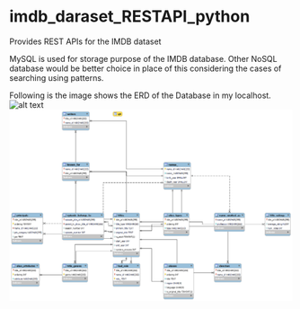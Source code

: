 # imdb_daraset_RESTAPI_python
Provides REST APIs for the IMDB dataset

MySQL is used for storage purpose of the IMDB database. Other NoSQL database would be better choice in place of this considering the cases of searching using patterns.

Following is the image shows the ERD of the Database in my localhost.
![alt text](https://github.com/vikashkumar-19/imdb_dataset_RESTAPI_python/blob/main/ERD.png)
![plot](./ERD.png)
